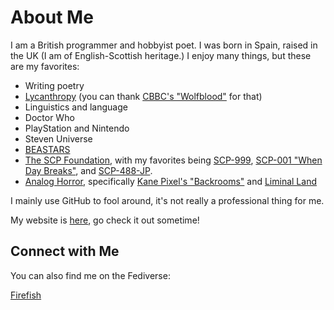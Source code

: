 # About Me

I am a British programmer and hobbyist poet. I was born in Spain, raised in the UK (I am of English-Scottish heritage.) I enjoy many things, but these are my favorites:

- Writing poetry
- [Lycanthropy](https://en.wikipedia.org/wiki/Werewolf) (you can thank [CBBC's "Wolfblood"](https://en.wikipedia.org/wiki/Wolfblood) for that)
- Linguistics and language
- Doctor Who
- PlayStation and Nintendo
- Steven Universe
- [BEASTARS](https://en.wikipedia.org/wiki/Beastars)
- [The SCP Foundation](https://en.wikipedia.org/wiki/SCP_Foundation), with my favorites being [SCP-999](https://scp-wiki.wikidot.com/scp-999), [SCP-001 "When Day Breaks"](https://scpfoundation.fandom.com/wiki/SCP-001_%27%27When_Day_Breaks%27%27), and [SCP-488-JP](https://scp-wiki.wikidot.com/scp-488-jp).
- [Analog Horror](https://aesthetics.fandom.com/wiki/Analog_Horror), specifically [Kane Pixel's "Backrooms"](https://kane-pixels-backrooms.fandom.com/wiki/Kane_Pixels_Backrooms_Wiki) and [Liminal Land](https://www.visitliminalland.net/)

I mainly use GitHub to fool around, it's not really a professional thing for me.

My website is [here](https://ewancroft.neocities.org), go check it out sometime!

## Connect with Me

You can also find me on the Fediverse:

[Firefish](https://cybre.club/@ewan)

